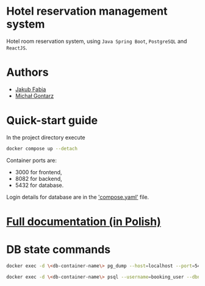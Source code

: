 # Hotel reservation management system

Hotel room reservation system, using `Java Spring Boot`, `PostgreSQL` and `ReactJS`.

# Authors

- [Jakub Fabia](https://github.com/jakub-fabia)
- [Michał Gontarz](https://github.com/gontarsky04)

# Quick-start guide

In the project directory execute

```bash
docker compose up --detach
```

Container ports are:
- 3000 for frontend,
- 8082 for backend,
- 5432 for database.

Login details for database are in the ['compose.yaml'](./compose.yaml) file.

# [Full documentation (in Polish)](./raport/Jakub%20Fabia,%20Michal%20Gontarz%20-%20Miniprojekt.md)

# DB state commands

```bash
docker exec -d \<db-container-name\> pg_dump --host=localhost --port=5432 --dbname=booking --username=booking_user --file=/home/snapshot.sql
```

```bash
docker exec -d \<db-container-name\> psql --username=booking_user --dbname=booking --file=/home/snapshot.sql
```
